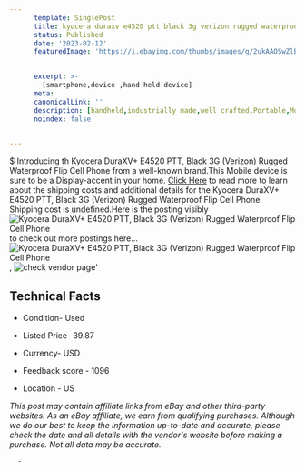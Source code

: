 ```yaml
---
      template: SinglePost
      title: kyocera duraxv e4520 ptt black 3g verizon rugged waterproof flip cell phone
      status: Published
      date: '2023-02-12'
      featuredImage: 'https://i.ebayimg.com/thumbs/images/g/2ukAAOSwZlBj2sHb/s-l225.jpg'
       

      excerpt: >-
        [smartphone,device ,hand held device]
      meta:
      canonicalLink: ''
      description: [handheld,industrially made,well crafted,Portable,Mobile,Compact,Convenient,Lightweight,Maneuverable,Man-portable,Miniature,Carriable,Hand-held,Light,Holdable,Transportable,Mobile device,Pocket-sized,On-the-go,Wireless,Cordless,Compact size,Convenient size, smartphone,device ,hand held device]
      noindex: false
      

---
```

$
      Introducing th Kyocera DuraXV+ E4520 PTT, Black 3G  (Verizon) Rugged Waterproof Flip Cell Phone from a well-known brand.This Mobile device  is sure to be a Display-accent in your home. [Click Here](https://www.ebay.com/itm/165925503528?hash=item26a1ee4228%3Ag%3A2ukAAOSwZlBj2sHb&mkevt=1&mkcid=1&mkrid=711-53200-19255-0&campid=%253CePNCampaignId%253E&customid=%253CreferenceId%253E&toolid=10049) to read more to learn about the shipping costs and additional details for the Kyocera DuraXV+ E4520 PTT, Black 3G  (Verizon) Rugged Waterproof Flip Cell Phone. Shipping cost is undefined.Here is the posting visibly ![Kyocera DuraXV+ E4520 PTT, Black 3G  (Verizon) Rugged Waterproof Flip Cell Phone](https://i.ebayimg.com/thumbs/images/g/2ukAAOSwZlBj2sHb/s-l225.jpg) to check out more postings here... ![Kyocera DuraXV+ E4520 PTT, Black 3G  (Verizon) Rugged Waterproof Flip Cell Phone](https://i.ebayimg.com/images/g/2ukAAOSwZlBj2sHb/s-l1600.jpg), ![check vendor page](https://origin-galleryplus.ebayimg.com/ws/web/165925503528_2_0_1/225x225.jpg,https://origin-galleryplus.ebayimg.com/ws/web/165925503528_3_0_1/225x225.jpg,https://origin-galleryplus.ebayimg.com/ws/web/165925503528_4_0_1/225x225.jpg,https://origin-galleryplus.ebayimg.com/ws/web/165925503528_5_0_1/225x225.jpg)'

      

 ## Technical Facts 



     
      

 - Condition- Used 


      

 - Listed Price- 39.87 


      

 - Currency- USD 


      

 - Feedback score - 1096 


      

 - Location - US 


      
      

 *_This post may contain affiliate links from eBay and other third-party websites. As an eBay affiliate, we earn from qualifying purchases. Although we do our best to keep the information up-to-date and accurate, please check the date and all details with the vendor's website before making a purchase. Not all data may be accurate._*




      -
